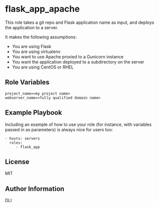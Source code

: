# flask_app_apache

This role takes a git repo and Flask application name as input, and deploys
the application to a server.

It makes the following assumptions:

 * You are using Flask
 * You are using virtualenv
 * You want to use Apache proxied to a Gunicorn instance
 * You want the application deployed to a subdirectory on the server
 * You are using CentOS or RHEL

## Role Variables

    project_name=<my project name>
    webserver_name=<fully qualified domain name>

## Example Playbook

Including an example of how to use your role (for instance, with variables passed in as parameters) is always nice for users too:

    - hosts: servers
      roles:
         - flask_app

## License

MIT

## Author Information

DLI
